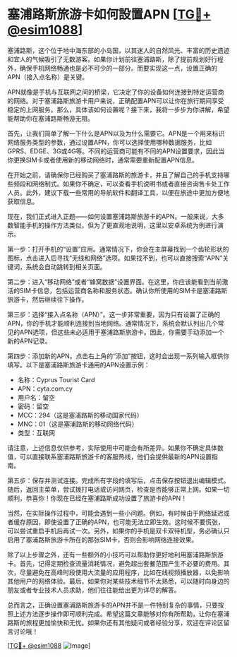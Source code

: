 # 塞浦路斯旅游卡如何設置APN [[TG💪+ @esim1088](https://t.me/s/esim1088)]

塞浦路斯，这个位于地中海东部的小岛国，以其迷人的自然风光、丰富的历史遗迹和宜人的气候吸引了无数游客。如果你计划前往塞浦路斯，除了提前规划好行程外，确保手机网络畅通也是必不可少的一部分。而要实现这一点，设置正确的APN（接入点名称）是关键。

APN就像是手机与互联网之间的桥梁，它决定了你的设备如何连接到特定运营商的网络。对于塞浦路斯旅游卡用户来说，正确配置APN可以让你在旅行期间享受稳定的上网服务。那么，具体该如何设置呢？接下来，我将一步步为你讲解，希望能帮助你在塞浦路斯畅游无阻。

首先，让我们简单了解一下什么是APN以及为什么需要它。APN是一个用来标识网络服务类型的参数，通过设置APN，你可以选择使用哪种数据服务，比如GPRS、EDGE、3G或4G等。不同的运营商可能有不同的APN设置要求，因此当你更换SIM卡或者使用新的移动网络时，通常需要重新配置APN信息。

在开始之前，请确保你已经购买了塞浦路斯的旅游卡，并且了解自己的手机支持哪些频段和网络制式。如果你不确定，可以查看手机说明书或者直接咨询售卡处工作人员。此外，建议下载一些常用的导航软件和翻译工具，以便在旅途中更加方便地获取信息。

现在，我们正式进入正题——如何设置塞浦路斯旅游卡的APN。一般来说，大多数智能手机的操作方法类似，但为了更直观地说明，这里以安卓系统为例进行演示。

第一步：打开手机的“设置”应用。通常情况下，你会在主屏幕找到一个齿轮形状的图标，点击进入后寻找“无线和网络”选项。如果找不到，也可以直接搜索“APN”关键词，系统会自动跳转到相关页面。

第二步：进入“移动网络”或者“蜂窝数据”设置界面。在这里，你应该能看到当前激活的SIM卡信息，包括运营商名称和服务状态。确认你所使用的SIM卡是塞浦路斯旅游卡，然后继续往下操作。

第三步：选择“接入点名称（APN）”。这一步非常重要，因为只有设置了正确的APN，你的手机才能顺利连接到当地网络。通常情况下，系统会默认列出几个常见的APN选项，但这些未必适用于塞浦路斯旅游卡。因此，你需要手动添加一个新的APN记录。

第四步：添加新的APN。点击右上角的“添加”按钮，这时会出现一系列输入框供你填写。以下是塞浦路斯旅游卡通用的APN设置示例：

- 名称：Cyprus Tourist Card  
- APN：cyta.com.cy  
- 用户名：留空  
- 密码：留空  
- MCC：294（这是塞浦路斯的移动国家代码）  
- MNC：01（这是塞浦路斯的移动网络代码）  
- 类型：互联网  

请注意，上述信息仅供参考，实际使用中可能会有所差异。如果你不确定具体数值，可以直接联系塞浦路斯旅游卡的客服热线，他们会提供最新的APN设置指南。

第五步：保存并测试连接。完成所有字段的填写后，点击保存按钮退出编辑模式。随后，返回主菜单，尝试拨打电话或访问网页，检查是否能够正常上网。如果一切顺利，恭喜你！你现在已经在塞浦路斯成功设置了旅游卡的APN！

当然，在实际操作过程中，可能会遇到一些小问题。例如，有时候由于网络延迟或者缓存原因，即使设置了正确的APN，也可能无法立即生效。这时候不要慌张，可以尝试重启手机后再试一次。另外，如果你的手机是双卡双待机型，务必确认只启用了塞浦路斯旅游卡所在的那张SIM卡，否则会影响网络连接效果。

除了以上步骤之外，还有一些额外的小技巧可以帮助你更好地利用塞浦路斯旅游卡。首先，记得定期检查流量消耗情况，避免超出套餐范围产生不必要的费用。其次，尽量避免在高峰时段使用大流量的应用程序，比如在线视频播放器，以免影响其他用户的网络体验。最后，如果你对某些技术细节不太熟悉，可以随时向身边的朋友或者专业技术人员求助，他们往往能给出更为详尽的解答。

总而言之，正确设置塞浦路斯旅游卡的APN并不是一件特别复杂的事情，只要按照上述方法逐步操作即可顺利完成。希望这篇文章能够对你有所帮助，让你在塞浦路斯的旅程更加愉快和无忧。如果你还有其他疑问或者经验分享，欢迎在评论区留言讨论哦！

[[TG💪+ @esim1088](https://t.me/s/esim1088) ![Image](https://i.postimg.cc/4NQfJmqS/Snipaste-2025-05-13-00-14-12.png)]